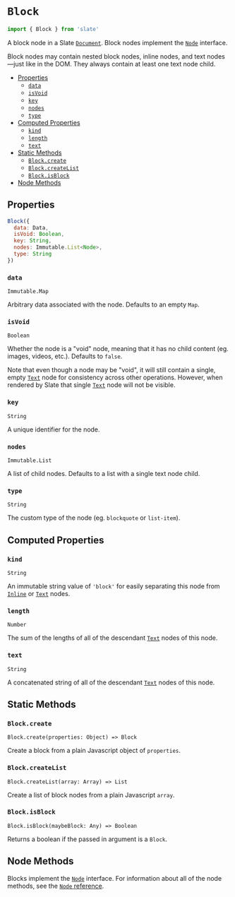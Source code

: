 
# `Block`

```js
import { Block } from 'slate'
```

A block node in a Slate [`Document`](./document.md). Block nodes implement the [`Node`](./node.md) interface.

Block nodes may contain nested block nodes, inline nodes, and text nodes—just like in the DOM. They always contain at least one text node child.

- [Properties](#properties)
  - [`data`](#data)
  - [`isVoid`](#isvoid)
  - [`key`](#key)
  - [`nodes`](#nodes)
  - [`type`](#type)
- [Computed Properties](#computed-properties)
  - [`kind`](#kind)
  - [`length`](#length)
  - [`text`](#text)
- [Static Methods](#static-methods)
  - [`Block.create`](#blockcreate)
  - [`Block.createList`](#blockcreatelist)
  - [`Block.isBlock`](#blockisblock)
- [Node Methods](#node-methods)


## Properties

```js
Block({
  data: Data,
  isVoid: Boolean,
  key: String,
  nodes: Immutable.List<Node>,
  type: String
})
```

### `data`
`Immutable.Map`

Arbitrary data associated with the node. Defaults to an empty `Map`.

### `isVoid`
`Boolean`

Whether the node is a "void" node, meaning that it has no child content (eg. images, videos, etc.). Defaults to `false`.

Note that even though a node may be "void", it will still contain a single, empty [`Text`](./text.md) node for consistency across other operations. However, when rendered by Slate that single [`Text`](./text.md) node will not be visible.

### `key`
`String`

A unique identifier for the node.

### `nodes`
`Immutable.List`

A list of child nodes. Defaults to a list with a single text node child.

### `type`
`String`

The custom type of the node (eg. `blockquote` or `list-item`).


## Computed Properties

### `kind`
`String`

An immutable string value of `'block'` for easily separating this node from [`Inline`](./inline.md) or [`Text`](./text.md) nodes.

### `length`
`Number`

The sum of the lengths of all of the descendant [`Text`](./text.md) nodes of this node.

### `text`
`String`

A concatenated string of all of the descendant [`Text`](./text.md) nodes of this node.


## Static Methods

### `Block.create`
`Block.create(properties: Object) => Block`

Create a block from a plain Javascript object of `properties`.

### `Block.createList`
`Block.createList(array: Array) => List`

Create a list of block nodes from a plain Javascript `array`.

### `Block.isBlock`
`Block.isBlock(maybeBlock: Any) => Boolean`

Returns a boolean if the passed in argument is a `Block`.

## Node Methods

Blocks implement the [`Node`](./node.md) interface. For information about all of the node methods, see the [`Node` reference](./node.md).
